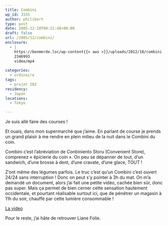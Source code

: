 ```yaml
---
title: Combini
wp_id: 3155
author: philibert
type: post
date: 2005-12-10T00:21:48+00:00
draft: false
url: /2005/12/combini/
enclosure:
  - |
    https://benmerde.loc/wp-content{{< aws >}}/uploads/2012/10/combini.mp4
    2346993
    video/mp4
    
categories:
  - ordinaire
tags:
  - projet 202
residency:
  - Japon
locations:
  - Tokyo

---
```

Je suis allé faire des courses ! 

Et ouais, dans mon supermarché que j&rsquo;aime. En parlant de course je prends un grand plaisir à me rendre en plein milieu de la nuit dans le Combini du coin. 

Combini c&rsquo;est l&rsquo;abréviation de Conbiniento Storu (Convenient Store), comprenez « épicierie du coin ». On peu se dépanner de tout, d&rsquo;un sandwich, d&rsquo;une brosse à dent, d&rsquo;une cravate, d&rsquo;une glace, TOUT ! 

Z&rsquo;ont même des légumes parfois. Le truc c&rsquo;est qu&rsquo;un Combini c&rsquo;est ouvert 24/24 sans interruption ! Donc on peut s&rsquo;y pointer à 3h du mat. On m&rsquo;a demandé un document, alors j&rsquo;ai fait une petite vidéo, cachée bien sûr, donc pas super. Mais ça permet de bien cerner cette sensation hautement occidentale, et pourtant réalisable surtout ici, que de pénétrer un magasin à 11h du soir, chauffé par cette lumière consommable !
  
<a target="_blank" href='{{< aws >}}/uploads/2012/10/combini.mp4'>La video</a>

Pour le reste, j&rsquo;ai hâte de retrouver Liane Folie.